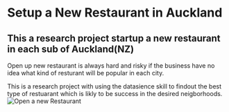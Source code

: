 # Setup a New Restaurant in Auckland
## This a research project startup a new restaurant in each sub of Auckland(NZ)
Open up new restaurant is always hard and risky if the business have no idea what kind of resturant will be popular in each city. 

This is a research project with using the datasience skill to findout the best type of restuarant which is likly to be success in the desired neigborhoods.
![Open a new Restaurant]()
